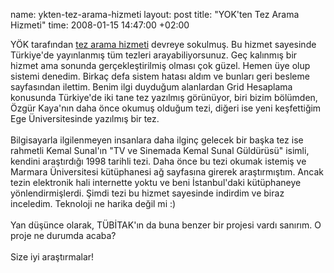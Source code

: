 name: ykten-tez-arama-hizmeti
layout: post
title: "YOK'ten Tez Arama Hizmeti"
time: 2008-01-15 14:47:00 +02:00

YÖK tarafından <a href="http://tez2.yok.gov.tr/">tez arama hizmeti</a> devreye sokulmuş. Bu hizmet sayesinde Türkiye'de yayınlanmış tüm tezleri arayabiliyorsunuz. Geç kalınmış bir hizmet ama sonunda gerçekleştirilmiş olması çok güzel. Hemen üye olup sistemi denedim. Birkaç defa sistem hatası aldım ve bunları geri besleme sayfasından ilettim. Benim ilgi duyduğum alanlardan Grid Hesaplama konusunda Türkiye'de iki tane tez yazılmış görünüyor, biri bizim bölümden, Özgür Kaya'nın daha önce okumuş olduğum tezi, diğeri ise yeni keşfettiğim Ege Üniversitesinde yazılmış bir tez.<br /><br />Bilgisayarla ilgilenmeyen insanlara daha ilginç gelecek bir başka tez ise rahmetli Kemal Sunal'ın "TV ve Sinemada Kemal Sunal Güldürüsü" isimli, kendini araştırdığı 1998 tarihli tezi. Daha önce bu tezi okumak istemiş ve Marmara Üniversitesi kütüphanesi ağ sayfasına girerek araştırmıştım. Ancak tezin elektronik hali internette yoktu ve beni İstanbul'daki kütüphaneye yönlendirmişlerdi. Şimdi tezi bu hizmet sayesinde indirdim ve biraz inceledim. Teknoloji ne harika değil mi :)<br /><br />Yan düşünce olarak, TÜBİTAK'ın da buna benzer bir projesi vardı sanırım. O proje ne durumda acaba?<br /><br />Size iyi araştırmalar!
